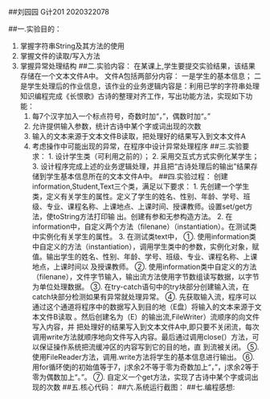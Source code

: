##刘园园 G计201 2020322078


##一.实验目的：
   1. 掌握字符串String及其方法的使用
   2. 掌握文件的读取/写入方法
   3. 掌握异常处理结构
##二.实验内容：
     在某课上,学生要提交实验结果，该结果存储在一个文本文件A中。
     文件A包括两部分内容：
       一是学生的基本信息；
       二是学生处理后的作业信息，该作业的业务逻辑内容是：利用已学的字符串处理知识编程完成《长恨歌》古诗的整理对齐工作，写出功能方法，实现如下功能：
         1. 每7个汉字加入一个标点符号，奇数时加“，”，偶数时加“。”
         2. 允许提供输入参数，统计古诗中某个字或词出现的次数
         3. 输入的文本来源于文本文件B读取，把处理好的结果写入到文本文件A
         4. 考虑操作中可能出现的异常，在程序中设计异常处理程序
##三.实验要求：
    1. 设计学生类（可利用之前的）；
    2. 采用交互式方式实例化某学生；
    3. 设计程序完成上述的业务逻辑处理，并且把“古诗处理后的输出”结果存储到学生基本信息所在的文本文件A中。
##四.实验过程：
     创建information,Student,Text三个类，满足以下要求：
    1. 先创建一个学生类，定义有关学生的属性。定义了学生的姓名、性别、年龄、学号、班级、专业、课程名称、上课地点、上课时间、授课教师。设置set/get方法，使toString方法打印输         出。创建有参和无参构造方法。
    2. 在information中，自定义两个方法（filenane）（instantiation）。在测试类中实例化有关学生的属性。
    3. 在测试类text中，
    ①. 使用information类中自定义的方法（instantiation），调用学生类中的参数，实例化对象，赋值。输出学生的姓名、性别、年龄、学号、班级、专业、课程名称、上课地点，上课时间以        及授课教师。
    ②. 使用information类中自定义的方法（filenane），文件字节输入，输出流方法使用字节数组读写数据，以字节为单位处理数据。
    ③. 在try-catch语句中的try块部分创建输入流，在catch块部分检测如果有异常就处理异常。
    ④. 先获取输入流，程序可以通过这个通道将程序中的数据写入到目的地（E盘）将输入的文本来源于文本文件B读取 。然后创建名为（E）的输出流,FileWriter）流顺序的向文件写入内容，并        把处理好的结果写入到文本文件A中,即只要不关闭流，每次调用write方法就顺序地向文件写入内容。最后通过调用close(）方法，可以保证操作系统把流缓冲区的内容写到它的目的地，直        到流被关闭。
    ⑤. 使用FileReader方法，调用.write方法将学生的基本信息进行输出。
    ⑥. 用for循环使j的初始值等于7，j求余2不等于零为奇数加上“，”，j求余2等于零为偶数加上“。”。
    ⑦. 自定义一个get方法，实现了古诗中某个字或词出现的次数
##五.核心代码：
##六.系统运行截图：
##七.编程感想:

